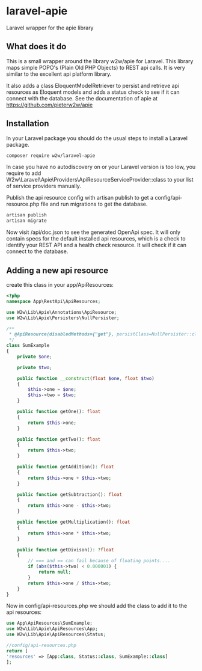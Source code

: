 # laravel-apie
Laravel wrapper for the apie library

## What does it do
This is a small wrapper around the library w2w/apie for Laravel. This library maps simple POPO's (Plain Old PHP Objects) to REST api calls. It is very similar to the excellent api platform library.

It also adds a class EloquentModelRetriever to persist and retrieve api resources as Eloquent models and adds a status check to see if it can connect with the database. See the documentation of apie at https://github.com/pieterw2w/apie

## Installation
In your Laravel package you should do the usual steps to install a Laravel package.
```bash
composer require w2w/laravel-apie
```
In case you have no autodiscovery on or your Laravel version is too low, you require to add W2w\Laravel\Apie\Providers\ApiResourceServiceProvider::class to your list of service providers manually.

Publish the api resource config with artisan publish to get a config/api-resource.php file and run migrations to get the database.
```bash
artisan publish
artisan migrate
```

Now visit /api/doc.json to see the generated OpenApi spec. It will only contain specs for the default installed api resources, which is a check to identify your REST API and a health check resource. It will check if it can connect to the database.

## Adding a new api resource
create this class in your app/ApiResources:
```php
<?php
namespace App\RestApi\ApiResources;

use W2w\Lib\Apie\Annotations\ApiResource;
use W2w\Lib\Apie\Persisters\NullPersister;

/**
 * @ApiResource(disabledMethods={"get"}, persistClass=NullPersister::class)
 */
class SumExample
{
    private $one;

    private $two;

    public function __construct(float $one, float $two)
    {
        $this->one = $one;
        $this->two = $two;
    }

    public function getOne(): float
    {
        return $this->one;
    }

    public function getTwo(): float
    {
        return $this->two;
    }

    public function getAddition(): float
    {
        return $this->one + $this->two;
    }

    public function getSubtraction(): float
    {
        return $this->one - $this->two;
    }

    public function getMultiplication(): float
    {
        return $this->one * $this->two;
    }

    public function getDivison(): ?float
    {
        // === and == can fail because of floating points....
        if (abs($this->two) < 0.000001) {
            return null;
        }
        return $this->one / $this->two;
    }
}
```
Now in config/api-resources.php we should add the class to add it to the api resources:
```php
use App\ApiResources\SumExample;
use W2w\Lib\Apie\ApiResources\App;
use W2w\Lib\Apie\ApiResources\Status;

//config/api-resources.php
return [
'resources' => [App:class, Status::class, SumExample::class]
];
```
